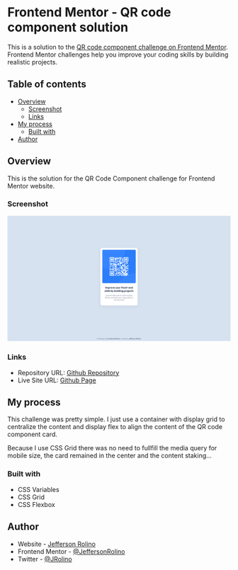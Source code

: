 # Frontend Mentor - QR code component solution

This is a solution to the [QR code component challenge on Frontend Mentor](https://www.frontendmentor.io/challenges/qr-code-component-iux_sIO_H). Frontend Mentor challenges help you improve your coding skills by building realistic projects. 

## Table of contents

- [Overview](#overview)
  - [Screenshot](#screenshot)
  - [Links](#links)
- [My process](#my-process)
  - [Built with](#built-with)
- [Author](#author)

## Overview

This is the solution for the QR Code Component challenge for Frontend Mentor website.

### Screenshot

![Screenshot](./screenshot.png)

### Links

- Repository URL: [Github Repository](https://github.com/JeffersonRolino/frontend-mentor_qr-code-component-solution)
- Live Site URL: [Github Page](https://jeffersonrolino.github.io/frontend-mentor_qr-code-component-solution/)

## My process

This challenge was pretty simple. I just use a container with display grid to centralize the content and display flex to align the content of the QR code component card.

Because I use CSS Grid there was no need to fullfill the media query for mobile size, the card remained in the center and the content staking...

### Built with

- CSS Variables
- CSS Grid
- CSS Flexbox

## Author

- Website - [Jefferson Rolino](https://github.com/JeffersonRolino)
- Frontend Mentor - [@JeffersonRolino](https://www.frontendmentor.io/profile/JeffersonRolino)
- Twitter - [@JRolino](https://twitter.com/JRolino)

